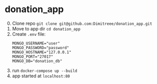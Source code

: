 # donation_app

0) Clone repo `git clone git@github.com:Dimitreee/donation_app.git`
1) Move to app dir `cd donation_app`
2) Create `.env` file:
    ```
    MONGO_USERNAME="user"
    MONGO_PASSWORD="password"
    MONGO_HOSTNAME="127.0.0.1"
    MONGO_PORT="27017"
    MONGO_DB="donation_db"
    ```
3) run `docker-compose up --build`
4) app started at `localhost:80`
